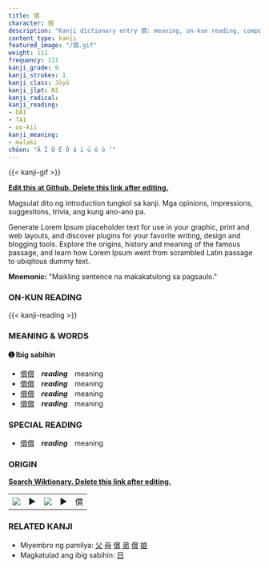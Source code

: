 ```yaml
---
title: 償
character: 償
description: "Kanji dictionary entry 償: meaning, on-kun reading, compounds, origin, related kanji"
content_type: kanji
featured_image: "/償.gif"
weight: 111
frequency: 111
kanji_grade: 9
kanji_strokes: 1
kanji_class: Jōyō
kanji_jlpt: N1
kanji_radical: 
kanji_reading: 
- DAI
- TAI
- oo-kii
kanji_meaning:
- malaki
chōon: "Ā Ī Ū Ē Ō ā ī ū ē ō ’"
---
```

[//]: # (Don't edit the line below. Kanji animated GIF code is automatically generated.)
{{< kanji-gif >}}

[//]: # (Edit below this line.)

**[Edit this at Github. Delete this link after editing.](https://github.com/tim0g/tim/tree/main/content/kanji/償/index.md)**

Magsulat dito ng introduction tungkol sa kanji. Mga opinions, impressions, suggestions, trivia, ang kung ano-ano pa.

Generate Lorem Ipsum placeholder text for use in your graphic, print and web layouts, and discover plugins for your favorite writing, design and blogging tools. Explore the origins, history and meaning of the famous passage, and learn how Lorem Ipsum went from scrambled Latin passage to ubiqitous dummy text.
 
**Mnemonic:** "Maikling sentence na makakatulong sa pagsaulo."

### ON-KUN READING

[//]: # (Don't edit the line below. ON-KUN READING code is automatically generated.)
{{< kanji-reading >}}

### MEANING & WORDS

#### ➊ **Ibig sabihin**
  - [償](../償)[償](../償)　***reading***　meaning
  - [償](../償)[償](../償)　***reading***　meaning
  - [償](../償)[償](../償)　***reading***　meaning
  - [償](../償)[償](../償)　***reading***　meaning

### SPECIAL READING
  - [償](../償)[償](../償)　***reading***　meaning

### ORIGIN

**[Search Wiktionary. Delete this link after editing.](https://wiktionary.org/wiki/償)**
<table class="kanji-table"><tr><td>
<img src="60px-償-bronze.svg.png">
</td><td>▶</td><td>
<img src="60px-償-oracle.svg.png">
</td><td>▶</td>
<td class="kanji-origin">償</td>
</tr></table>

### RELATED KANJI
- Miyembro ng pamilya: [父](../父) [母](../母) [償](../償) [弟](../弟) [償](../償) [娘](../娘)
- Magkatulad ang ibig sabihin: [日](../日)

